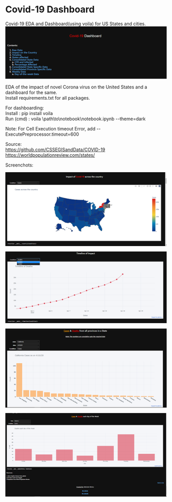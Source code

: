 # Covid-19 Dashboard
Covid-19 EDA and Dashboard(using voila) for US States and cities. <br>
![](screenshots/image.png)

EDA of the impact of novel Corona virus on the United States and a dashboard for the same.<br>
Install requirements.txt for all packages.

For dashboarding:<br>
      Install : pip install voila <br>
      Run (cmd) : voila \path\to\notebook\notebook.ipynb --theme=dark <br>

Note: For Cell Execution timeout Error, add    --ExecutePreprocessor.timeout=600

Source:<br>
https://github.com/CSSEGISandData/COVID-19 <br>
https://worldpopulationreview.com/states/ <br>

Screenchots: <br>

![](screenshots/image1.png)

![](screenshots/image2.png)

![](screenshots/image3.png)

![](screenshots/image4.png)
